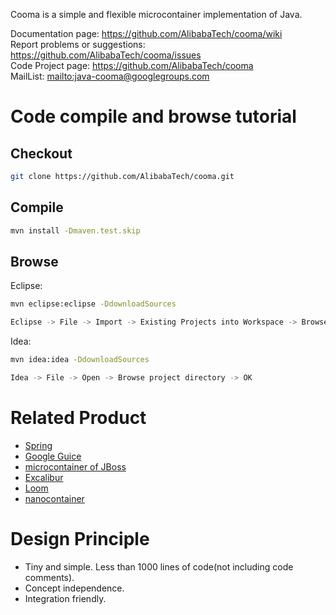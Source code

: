 Cooma is a simple and flexible microcontainer implementation of Java.

Documentation page: <https://github.com/AlibabaTech/cooma/wiki>  
Report problems or suggestions: <https://github.com/AlibabaTech/cooma/issues>  
Code Project page: <https://github.com/AlibabaTech/cooma>  
MailList: <mailto:java-cooma@googlegroups.com>

Code compile and browse tutorial
==================================

Checkout
--------------

```bash
git clone https://github.com/AlibabaTech/cooma.git
```

Compile
---------------

```bash
mvn install -Dmaven.test.skip
```

Browse
---------------

Eclipse:

```bash
mvn eclipse:eclipse -DdownloadSources

Eclipse -> File -> Import -> Existing Projects into Workspace -> Browse -> Finished
```

Idea:

```bash
mvn idea:idea -DdownloadSources

Idea -> File -> Open -> Browse project directory -> OK
```

Related Product
=========================

- [Spring](http://www.springsource.org/)
- [Google Guice](http://code.google.com/p/google-guice/)
- [microcontainer of JBoss](http://www.jboss.org/jbossmc/) 
- [Excalibur](http://excalibur.apache.org/)
- [Loom](http://loom.codehaus.org/)
- [nanocontainer](http://nanocontainer.codehaus.org/)

Design Principle
=========================

- Tiny and simple. Less than 1000 lines of code(not including code comments).
- Concept independence.
- Integration friendly.